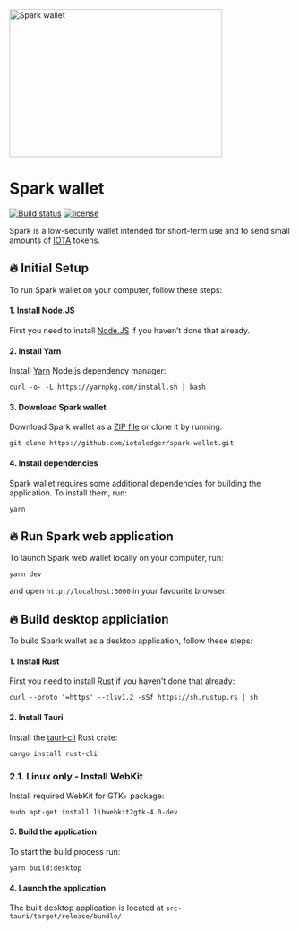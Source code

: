 <img src="https://raw.githubusercontent.com/iotaledger/spark-wallet/master/assets/spark-wallet.jpg" alt="Spark wallet" width="380" height="264"/>

# Spark wallet

<p>
  <a href="https://github.com/iotaledger/spark-wallet/actions?query=workflow%3ATests"><img src="https://github.com/iotaledger/spark-wallet/workflows/Tests/badge.svg" alt="Build status"></a>
  <a href="https://github.com/iotaledger/spark-wallet/blob/master/LICENSE">
    <img src="https://img.shields.io/github/license/iotaledger/spark-wallet.svg" alt="license">
  </a>
</p>

Spark is a low-security wallet intended for short-term use and to send small amounts of [IOTA](https://www.iota.org) tokens.

## 🔥 Initial Setup

To run Spark wallet on your computer, follow these steps:

#### 1. Install Node.JS

First you need to install [Node.JS](https://nodejs.org) if you haven’t done that already.

#### 2. Install Yarn

Install [Yarn](https://yarnpkg.com/) Node.js dependency manager:

```
curl -o- -L https://yarnpkg.com/install.sh | bash
```

#### 3. Download Spark wallet

Download Spark wallet as a [ZIP file](https://github.com/iotaledger/spark-wallet/archive/master.zip) or clone it by running:

```
git clone https://github.com/iotaledger/spark-wallet.git
```

#### 4. Install dependencies

Spark wallet requires some additional dependencies for building the application. To install them, run:

```
yarn
```

## 🔥 Run Spark web application

To launch Spark web wallet locally on your computer, run:

```
yarn dev
```

and open `http://localhost:3000` in your favourite browser.

## 🔥 Build desktop appliciation

To build Spark wallet as a desktop application, follow these steps:

#### 1. Install Rust

First you need to install [Rust](https://www.rust-lang.org/) if you haven’t done that already:

```
curl --proto '=https' --tlsv1.2 -sSf https://sh.rustup.rs | sh
```

#### 2. Install Tauri

Install the [tauri-cli](https://crates.io/crates/tauri-cli) Rust crate:

```
cargo install rust-cli
```

### 2.1. Linux only - Install WebKit

Install required WebKit for GTK+ package:

```
sudo apt-get install libwebkit2gtk-4.0-dev
```

#### 3. Build the application

To start the build process run:

```
yarn build:desktop
```

#### 4. Launch the application

The built desktop application is located at `src-tauri/target/release/bundle/`
